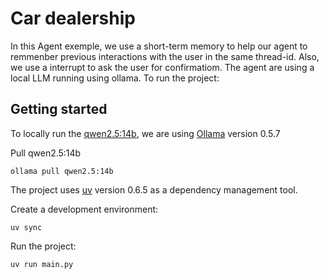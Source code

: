 # Car dealership

In this Agent exemple, we use a short-term memory to help our agent to remmenber previous interactions with the user in the same thread-id. Also, we use a interrupt to ask the user for confirmatiom. The agent are using a local LLM running using ollama.
To run the project:

## Getting started

To locally run the [qwen2.5:14b](https://ollama.com/library/qwen2.5:14b), we are using [Ollama](https://ollama.com/download/linux) version 0.5.7

Pull qwen2.5:14b
```
ollama pull qwen2.5:14b
```

The project uses [uv](https://docs.astral.sh/uv/) version 0.6.5 as a dependency management tool.

Create a development environment:
```
uv sync
```

Run the project:
```
uv run main.py
```